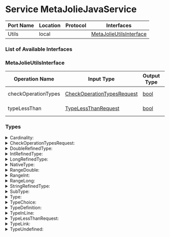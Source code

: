 # Service MetaJolieJavaService

| Port Name | Location | Protocol | Interfaces |
| --- | --- | --- | --- |
| Utils | local | | <a href='#MetaJolieUtilsInterface'>MetaJolieUtilsInterface</a> |

### List of Available Interfaces

### MetaJolieUtilsInterface

| Operation Name | Input Type | Output Type | Faults | Description |
| --- | --- | --- | --- | --- |
| checkOperationTypes | <a href="#CheckOperationTypesRequest">CheckOperationTypesRequest</a> | <a href='#bool'>bool</a> | <details><summary>TypeMissing</summary>string)</details> |  |
| typeLessThan | <a href="#TypeLessThanRequest">TypeLessThanRequest</a> | <a href='#bool'>bool</a> | <details><summary>TypeMissing</summary>string)</details> |  |


### Types

<details>
<summary><span id="Cardinality">Cardinality: 
</span>
</summary>

##### Type Declaration
<pre>
void &#123;
&nbsp;&nbsp;min[1,1]: int // 
&nbsp;&nbsp;max[0,1]: int // 
&nbsp;&nbsp;infinite[0,1]: int // 
&#125;
</pre>
</details>
<details>
<summary><span id="CheckOperationTypesRequest">CheckOperationTypesRequest: 
</span>
</summary>

##### Type Declaration
<pre>
void &#123;
&nbsp;&nbsp;t1[1,1]: string &#123;
&nbsp;&nbsp;&nbsp;&nbsp;types[0,1]: <a href='#TypeDefinition'>TypeDefinition</a> // 
&nbsp;&nbsp;&#125; // 
&nbsp;&nbsp;t2[1,1]: string &#123;
&nbsp;&nbsp;&nbsp;&nbsp;types[0,1]: <a href='#TypeDefinition'>TypeDefinition</a> // 
&nbsp;&nbsp;&#125; // 
&#125;
</pre>
</details>
<details>
<summary><span id="DoubleRefinedType">DoubleRefinedType: 
</span>
</summary>

##### Type Declaration
<pre>
void &#123;
&nbsp;&nbsp;ranges[1,1]: <a href='#RangeDouble'>RangeDouble</a> // 
&#125;
</pre>
</details>
<details>
<summary><span id="IntRefinedType">IntRefinedType: 
</span>
</summary>

##### Type Declaration
<pre>
void &#123;
&nbsp;&nbsp;ranges[1,1]: <a href='#RangeInt'>RangeInt</a> // 
&#125;
</pre>
</details>
<details>
<summary><span id="LongRefinedType">LongRefinedType: 
</span>
</summary>

##### Type Declaration
<pre>
void &#123;
&nbsp;&nbsp;ranges[1,1]: <a href='#RangeLong'>RangeLong</a> // 
&#125;
</pre>
</details>
<details>
<summary><span id="NativeType">NativeType: 
</span>
</summary>

##### Type Declaration
<pre>
void &#123;
&nbsp;&nbsp;string_type[1,1]: bool &#123;
&nbsp;&nbsp;&nbsp;&nbsp;refined_type[0,1]: <a href='#StringRefinedType'>StringRefinedType</a> // 
&nbsp;&nbsp;&#125; // 
&#125;
|void &#123;
&nbsp;&nbsp;int_type[1,1]: bool &#123;
&nbsp;&nbsp;&nbsp;&nbsp;refined_type[0,1]: <a href='#IntRefinedType'>IntRefinedType</a> // 
&nbsp;&nbsp;&#125; // 
&#125;
|void &#123;
&nbsp;&nbsp;double_type[1,1]: bool &#123;
&nbsp;&nbsp;&nbsp;&nbsp;refined_type[0,1]: <a href='#DoubleRefinedType'>DoubleRefinedType</a> // 
&nbsp;&nbsp;&#125; // 
&#125;
|void &#123;
&nbsp;&nbsp;any_type[1,1]: bool // 
&#125;
|void &#123;
&nbsp;&nbsp;void_type[1,1]: bool // 
&#125;
|void &#123;
&nbsp;&nbsp;raw_type[1,1]: bool // 
&#125;
|void &#123;
&nbsp;&nbsp;bool_type[1,1]: bool // 
&#125;
|void &#123;
&nbsp;&nbsp;long_type[1,1]: bool &#123;
&nbsp;&nbsp;&nbsp;&nbsp;refined_type[0,1]: <a href='#LongRefinedType'>LongRefinedType</a> // 
&nbsp;&nbsp;&#125; // 
&#125;







</pre>
</details>
<details>
<summary><span id="RangeDouble">RangeDouble: 
</span>
</summary>

##### Type Declaration
<pre>
void &#123;
&nbsp;&nbsp;min[1,1]: double // 
&nbsp;&nbsp;max[0,1]: double // 
&#125;
|void &#123;
&nbsp;&nbsp;min[1,1]: double // 
&nbsp;&nbsp;infinite[1,1]: bool // 
&#125;

</pre>
</details>
<details>
<summary><span id="RangeInt">RangeInt: 
</span>
</summary>

##### Type Declaration
<pre>
void &#123;
&nbsp;&nbsp;min[1,1]: int // 
&nbsp;&nbsp;max[0,1]: int // 
&#125;
|void &#123;
&nbsp;&nbsp;min[1,1]: int // 
&nbsp;&nbsp;infinite[1,1]: bool // 
&#125;

</pre>
</details>
<details>
<summary><span id="RangeLong">RangeLong: 
</span>
</summary>

##### Type Declaration
<pre>
void &#123;
&nbsp;&nbsp;min[1,1]: long // 
&nbsp;&nbsp;max[0,1]: long // 
&#125;
|void &#123;
&nbsp;&nbsp;min[1,1]: long // 
&nbsp;&nbsp;infinite[1,1]: bool // 
&#125;

</pre>
</details>
<details>
<summary><span id="StringRefinedType">StringRefinedType: 
</span>
</summary>

##### Type Declaration
<pre>
void &#123;
&nbsp;&nbsp;length[1,1]: <a href='#RangeInt'>RangeInt</a> // 
&#125;
|void &#123;
&nbsp;&nbsp;enum[1,1]: string // 
&#125;
|void &#123;
&nbsp;&nbsp;regex[1,1]: string // 
&#125;


</pre>
</details>
<details>
<summary><span id="SubType">SubType: 
</span>
</summary>

##### Type Declaration
<pre>
void &#123;
&nbsp;&nbsp;documentation[0,1]: string // 
&nbsp;&nbsp;name[1,1]: string // 
&nbsp;&nbsp;type[1,1]: <a href='#Type'>Type</a> // 
&nbsp;&nbsp;cardinality[1,1]: <a href='#Cardinality'>Cardinality</a> // 
&#125;
</pre>
</details>
<details>
<summary><span id="Type">Type: 
</span>
</summary>

##### Type Declaration
<pre>
<a href='#TypeInLine'>TypeInLine</a>
|<a href='#TypeLink'>TypeLink</a>
|<a href='#TypeChoice'>TypeChoice</a>
|<a href='#TypeUndefined'>TypeUndefined</a>



</pre>
</details>
<details>
<summary><span id="TypeChoice">TypeChoice: 
</span>
</summary>

##### Type Declaration
<pre>
void &#123;
&nbsp;&nbsp;choice[1,1]: void &#123;
&nbsp;&nbsp;&nbsp;&nbsp;left_type[1,1]: <a href='#TypeInLine'>TypeInLine</a>
|<a href='#TypeLink'>TypeLink</a>
 // 
&nbsp;&nbsp;&nbsp;&nbsp;right_type[1,1]: <a href='#Type'>Type</a> // 
&nbsp;&nbsp;&#125; // 
&#125;
</pre>
</details>
<details>
<summary><span id="TypeDefinition">TypeDefinition: 
</span>
</summary>

##### Type Declaration
<pre>
void &#123;
&nbsp;&nbsp;documentation[0,1]: string // 
&nbsp;&nbsp;name[1,1]: string // 
&nbsp;&nbsp;type[1,1]: <a href='#Type'>Type</a> // 
&#125;
</pre>
</details>
<details>
<summary><span id="TypeInLine">TypeInLine: 
</span>
</summary>

##### Type Declaration
<pre>
void &#123;
&nbsp;&nbsp;root_type[1,1]: <a href='#NativeType'>NativeType</a> // 
&nbsp;&nbsp;sub_type[0,1]: <a href='#SubType'>SubType</a> // 
&#125;
</pre>
</details>
<details>
<summary><span id="TypeLessThanRequest">TypeLessThanRequest: 
</span>
</summary>

##### Type Declaration
<pre>
void &#123;
&nbsp;&nbsp;t1[1,1]: void &#123;
&nbsp;&nbsp;&nbsp;&nbsp;types[0,1]: <a href='#TypeDefinition'>TypeDefinition</a> // 
&nbsp;&nbsp;&nbsp;&nbsp;type[1,1]: <a href='#Type'>Type</a> // 
&nbsp;&nbsp;&#125; // 
&nbsp;&nbsp;t2[1,1]: void &#123;
&nbsp;&nbsp;&nbsp;&nbsp;types[0,1]: <a href='#TypeDefinition'>TypeDefinition</a> // 
&nbsp;&nbsp;&nbsp;&nbsp;type[1,1]: <a href='#Type'>Type</a> // 
&nbsp;&nbsp;&#125; // 
&#125;
</pre>
</details>
<details>
<summary><span id="TypeLink">TypeLink: 
</span>
</summary>

##### Type Declaration
<pre>
void &#123;
&nbsp;&nbsp;link_name[1,1]: string // 
&#125;
</pre>
</details>
<details>
<summary><span id="TypeUndefined">TypeUndefined: 
</span>
</summary>

##### Type Declaration
<pre>
void &#123;
&nbsp;&nbsp;undefined[1,1]: bool // 
&#125;
</pre>
</details>
